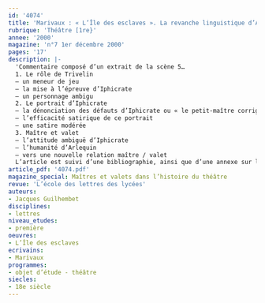 ```yaml
---
id: '4074'
title: 'Marivaux : « L’Île des esclaves ». La revanche linguistique d’Arlequin'
rubrique: 'Théâtre [1re}'
annee: '2000'
magazine: 'n°7 1er décembre 2000'
pages: '17'
description: |-
  'Commentaire composé d’un extrait de la scène 5…
  1. Le rôle de Trivelin
  – un meneur de jeu
  – la mise à l’épreuve d’Iphicrate
  – un personnage ambigu
  2. Le portrait d’Iphicrate
  – la dénonciation des défauts d’Iphicrate ou « le petit-maître corrigé »
  – l’efficacité satirique de ce portrait
  – une satire modérée
  3. Maître et valet
  – l’attitude ambiguë d’Iphicrate
  – l’humanité d’Arlequin
  – vers une nouvelle relation maître / valet
  L’article est suivi d’une bibliographie, ainsi que d’une annexe sur les jeux de miroir dans « L’Île des esclaves ».'
article_pdf: '4074.pdf'
magazine_special: Maîtres et valets dans l’histoire du théâtre
revue: 'L’école des lettres des lycées'
auteurs:
- Jacques Guilhembet
disciplines:
- lettres
niveau_etudes:
- première
oeuvres:
- L’Île des esclaves
ecrivains:
- Marivaux
programmes:
- objet d’étude - théâtre
siecles:
- 18e siècle
---
```

